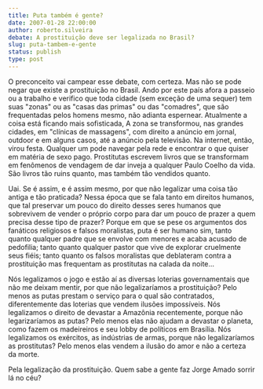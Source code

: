 ```yaml
---
title: Puta também é gente?
date: 2007-01-28 22:00:00
author: roberto.silveira
debate: A prostituição deve ser legalizada no Brasil?
slug: puta-tambem-e-gente
status: publish 
type: post
---
```


O preconceito vai campear esse debate, com certeza. Mas não se pode negar que existe a prostituição no Brasil. Ando por este país afora a passeio ou a trabalho e verifico que toda cidade (sem exceção de uma sequer) tem suas "zonas" ou as "casas das primas" ou das "comadres", que são frequentadas pelos homens mesmo, não adianta espernear. Atualmente a coisa está ficando mais sofisticada, A zona se transformou, nas grandes cidades, em "clínicas de massagens", com direito a anúncio em jornal, outdoor e em alguns casos, até a anúncio pela televisão. Na internet, então, virou festa. Qualquer um pode navegar pela rede e encontrar o que quiser em matéria de sexo pago. Prostitutas escrevem livros que se transformam em fenômenos de vendagem de dar inveja a qualquer Paulo Coelho da vida. São livros tão ruins quanto, mas também tão vendidos quanto.  

 Uai. Se é assim, e é assim mesmo, por que não legalizar uma coisa tão antiga e tão praticada? Nessa época que se fala tanto em direitos humanos, que tal preservar um pouco do direito desses seres humanos que sobrevivem de vender o próprio corpo para dar um pouco de prazer a quem precisa desse tipo de prazer? Porque em que se pese os argumentos dos fanáticos religiosos e falsos moralistas, puta é ser humano sim, tanto quanto qualquer padre que se envolve com menores e acaba acusado de pedofilia; tanto quanto qualquer pastor que vive de explorar cruelmente seus fiéis; tanto quanto os falsos moralistas que deblateram contra a prostituição mas frequentam as prostitutas na calada da noite...  

 Nós legalizamos o jogo e estão aí as diversas loterias governamentais que não me deixam mentir, por que não legalizaríamos a prostituição? Pelo menos as putas prestam o serviço para o qual são contratados, diferentemente das loterias que vendem ilusões impossíveis. Nós legalizamos o direito de devastar a Amazônia recentemente, porque não legarizaríamos as putas? Pelo menos elas não ajudam a devastar o planeta, como fazem os madeireiros e seu lobby de políticos em Brasília. Nós legalizamos os exércitos, as indústrias de armas, porque não legalizaríamos as prostitutas? Pelo menos elas vendem a ilusão do amor e não a certeza da morte.  

 Pela legalização da prostituição. Quem sabe a gente faz Jorge Amado sorrir lá no céu?
